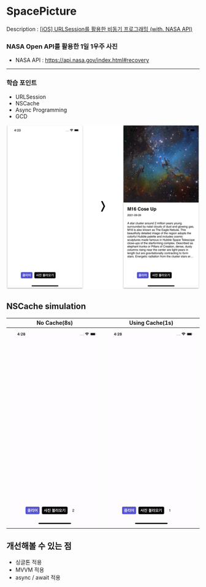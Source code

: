 # SpacePicture

Description : [[iOS] URLSession를 활용한 비동기 프로그래밍 (with. NASA API)](https://leechamin.tistory.com/540)

### NASA Open API를 활용한 1일 1우주 사진

- NASA API : https://api.nasa.gov/index.html#recovery

---

### 학습 포인트

- URLSession
- NSCache
- Async Programming
- GCD

<img src="https://github.com/ChaminLee/SpacePicture/blob/master/SpacePicture/images/view.png" width="560">


## NSCache simulation
|No Cache(8s)|Using Cache(1s)|
|---|---|
|<img src="https://github.com/ChaminLee/SpacePicture/blob/master/SpacePicture/images/noCache.gif" width="250">|<img src="https://github.com/ChaminLee/SpacePicture/blob/master/SpacePicture/images/cache.gif" width="250">|


## 개선해볼 수 있는 점

- 싱글톤 적용
- MVVM 적용
- async / await 적용
